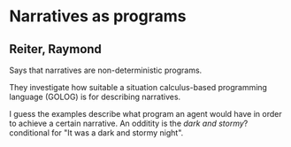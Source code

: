 # Narratives as programs
## Reiter, Raymond

Says that narratives are non-deterministic programs.

They investigate how suitable a situation calculus-based programming language (GOLOG) is for describing narratives.

I guess the examples describe what program an agent would have in order to achieve a certain narrative. An odditity is the _dark and stormy_? conditional for "It was a dark and stormy night".
